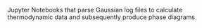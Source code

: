 Jupyter Notebooks that parse Gaussian log files to calculate thermodynamic data and subsequently produce phase diagrams
